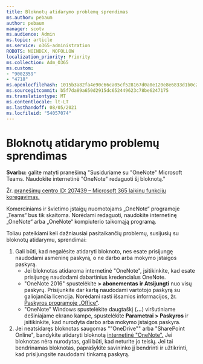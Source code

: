 ```yaml
---
title: Bloknotų atidarymo problemų sprendimas
ms.author: pebaum
author: pebaum
manager: scotv
ms.audience: Admin
ms.topic: article
ms.service: o365-administration
ROBOTS: NOINDEX, NOFOLLOW
localization_priority: Priority
ms.collection: Adm_O365
ms.custom:
- "9002359"
- "4718"
ms.openlocfilehash: 1015b3a82fa4e90c66ca05cf528167d0a0e120e8e6833d1b0c21948f453436b8
ms.sourcegitcommit: b5f7da89a650d2915dc652449623c78be6247175
ms.translationtype: MT
ms.contentlocale: lt-LT
ms.lasthandoff: 08/05/2021
ms.locfileid: "54057074"
---
```

# <a name="fix-issues-with-opening-notebooks"></a>Bloknotų atidarymo problemų sprendimas

**Svarbu:** galite matyti pranešimą "Susiduriame su "OneNote" Microsoft Teams. Naudokite internetinė "OneNote" redaguoti šį bloknotą."

Žr. [pranešimų centro ID: 207439 – Microsoft 365 laikinų funkcijų koregavimas.](https://admin.microsoft.com/Adminportal/Home?source=applauncher#MessageCenter?id=MC207439)

Komerciniams ir švietimo įstaigų nuomotojams „OneNote“ programoje „Teams“ bus tik skaitoma. Norėdami redaguoti, naudokite internetinę „OneNote“ arba „OneNote“ kompiuterio taikomąją programą.

Toliau pateikiami keli dažniausiai pasitaikančių problemų, susijusių su bloknotų atidarymu, sprendimai:

1. Gali būti, kad negalėsite atidaryti bloknoto, nes esate prisijungę naudodami asmeninę paskyrą, o ne darbo arba mokymo įstaigos paskyrą.
    - Jei bloknotas atidaroma internetinė "OneNote", įsitikinkite, kad esate prisijungę naudodami dabartinius kredencialus OneNote.
    - "OneNote 2016" spustelėkite **> abonementas** **ir Atsijungti** nuo visų paskyrų. Prisijunkite dar kartą naudodami vartotojo paskyrą su galiojančia licencija. Norėdami rasti išsamios informacijos, žr. [Paskyros programoje „Office“](https://support.office.com/article/accounts-in-office-628ea040-f265-49de-b986-be09c3ebf8a9). 
    - "OneNote" Windows spustelėkite daugtaškį (**...**) viršutiniame dešiniajame ekrano kampe, spustelėkite **Parametrai > Paskyros** ir įsitikinkite, kad nurodyta darbo arba mokymo įstaigos paskyra. 
2. Jei neatsidaręs bloknotas saugomas ""OneDrive"" arba "SharePoint Online", bandykite atidaryti bloknotą [internetinė "OneNote".](https://onenote.com) Jei bloknotas nėra nurodytas, gali būti, kad neturite jo teisių. Jei tai bendrinamas bloknotas, paprašykite savininko jį bendrinti ir užtikrinti, kad prisijungsite naudodami tinkamą paskyrą.
